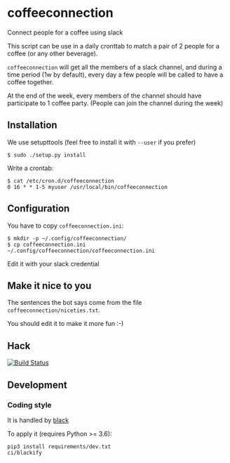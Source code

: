 # coffeeconnection
Connect people for a coffee using slack

This script can be use in a daily cronttab to match a pair of 2 people for a
coffee (or any other beverage).

`coffeeconnection` will get all the members of a slack channel, and during a time
period (1w by default), every day a few people will be called to have a coffee
together.

At the end of the week, every members of the channel should have participate to 1
coffee party. (People can join the channel during the week)

## Installation

We use setupttools (feel free to install it with `--user` if you prefer)

```
$ sudo ./setup.py install
```

Write a crontab:

```
$ cat /etc/cron.d/coffeeconnection
0 16 * * 1-5 myuser /usr/local/bin/coffeeconnection
```

## Configuration

You have to copy `coffeeconnection.ini`:

```
$ mkdir -p ~/.config/coffeeconnection/
$ cp coffeeconnection.ini ~/.config/coffeeconnection/coffeeconnection.ini
```

Edit it with your slack credential

## Make it nice to you

The sentences the bot says come from the file `coffeeconnection/niceties.txt`.

You should edit it to make it more fun :-)

## Hack

[![Build Status](https://travis-ci.org/CedricCabessa/coffeeconnection.svg?branch=master)](https://travis-ci.org/CedricCabessa/coffeeconnection)

## Development

### Coding style

It is handled by [black](https://github.com/psf/black)

To apply it (requires Python >= 3.6):

```
pip3 install requirements/dev.txt
ci/blackify
```
